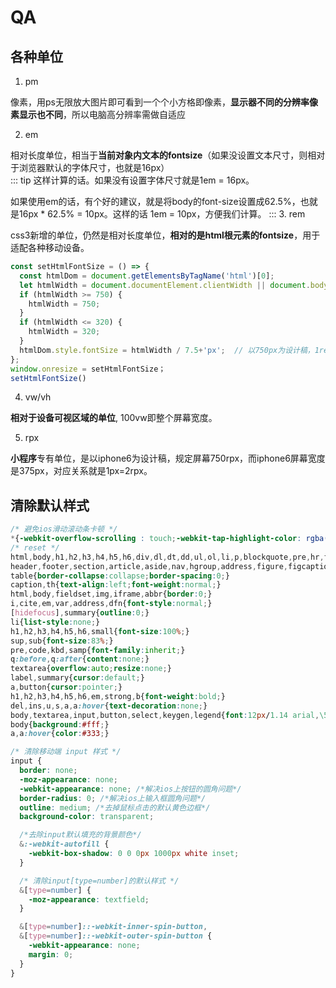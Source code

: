 # QA
## 各种单位
1. pm

像素，用ps无限放大图片即可看到一个个小方格即像素，**显示器不同的分辨率像素显示也不同**，所以电脑高分辨率需做自适应

2. em
   
相对长度单位，相当于**当前对象内文本的fontsize**（如果没设置文本尺寸，则相对于浏览器默认的字体尺寸，也就是16px）  
::: tip
这样计算的话。如果没有设置字体尺寸就是1em = 16px。

如果使用em的话，有个好的建议，就是将body的font-size设置成62.5%，也就是16px * 62.5% =   10px。这样的话  1em = 10px，方便我们计算。
:::
3. rem
   
css3新增的单位，仍然是相对长度单位，**相对的是html根元素的fontsize**，用于适配各种移动设备。
```js
const setHtmlFontSize = () => {
  const htmlDom = document.getElementsByTagName('html')[0];
  let htmlWidth = document.documentElement.clientWidth || document.body.clientWidth;
  if (htmlWidth >= 750) {
    htmlWidth = 750;
  }
  if (htmlWidth <= 320) {
    htmlWidth = 320;
  }
  htmlDom.style.fontSize = htmlWidth / 7.5+'px';  // 以750px为设计稿，1rem = 100px
};
window.onresize = setHtmlFontSize；
setHtmlFontSize()
```

4. vw/vh
   
**相对于设备可视区域的单位**, 100vw即整个屏幕宽度。

5. rpx

**小程序**专有单位，是以iphone6为设计稿，规定屏幕750rpx，而iphone6屏幕宽度是375px，对应关系就是1px=2rpx。

## 清除默认样式
```css
/* 避免ios滑动滚动条卡顿 */
*{-webkit-overflow-scrolling : touch;-webkit-tap-highlight-color: rgba(255, 255, 255, 0);}
/* reset */
html,body,h1,h2,h3,h4,h5,h6,div,dl,dt,dd,ul,ol,li,p,blockquote,pre,hr,figure,table,caption,th,td,form,fieldset,legend,input,button,textarea,menu{margin:0;padding:0;}
header,footer,section,article,aside,nav,hgroup,address,figure,figcaption,menu,details{display:block;}
table{border-collapse:collapse;border-spacing:0;}
caption,th{text-align:left;font-weight:normal;}
html,body,fieldset,img,iframe,abbr{border:0;}
i,cite,em,var,address,dfn{font-style:normal;}
[hidefocus],summary{outline:0;}
li{list-style:none;}
h1,h2,h3,h4,h5,h6,small{font-size:100%;}
sup,sub{font-size:83%;}
pre,code,kbd,samp{font-family:inherit;}
q:before,q:after{content:none;}
textarea{overflow:auto;resize:none;}
label,summary{cursor:default;}
a,button{cursor:pointer;}
h1,h2,h3,h4,h5,h6,em,strong,b{font-weight:bold;}
del,ins,u,s,a,a:hover{text-decoration:none;}
body,textarea,input,button,select,keygen,legend{font:12px/1.14 arial,\5b8b\4f53;color:#333;outline:0;}
body{background:#fff;}
a,a:hover{color:#333;}

/* 清除移动端 input 样式 */
input {
  border: none;
  -moz-appearance: none;
  -webkit-appearance: none; /*解决ios上按钮的圆角问题*/
  border-radius: 0; /*解决ios上输入框圆角问题*/
  outline: medium; /*去掉鼠标点击的默认黄色边框*/
  background-color: transparent;

  /*去除input默认填充的背景颜色*/
  &:-webkit-autofill {
    -webkit-box-shadow: 0 0 0px 1000px white inset; 
  }

  /* 清除input[type=number]的默认样式 */
  &[type=number] {
    -moz-appearance: textfield;
  }

  &[type=number]::-webkit-inner-spin-button,
  &[type=number]::-webkit-outer-spin-button {
    -webkit-appearance: none;
    margin: 0;
  }
}
```
